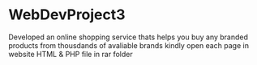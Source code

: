 # WebDevProject3
Developed an online shopping service thats helps you buy any branded products from thousdands of avaliable brands
kindly open each page in website HTML & PHP file in rar folder
